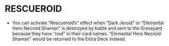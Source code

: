 
# RESCUEROID

*   You can activate “Rescueroid’s” effect when “Dark Jeroid” or “Elemental Hero Necroid Shaman” is destroyed by battle and sent to the Graveyard because they have “roid” in their card names. “Elemental Hero Necroid Shaman” would be returned to the Extra Deck instead.

  